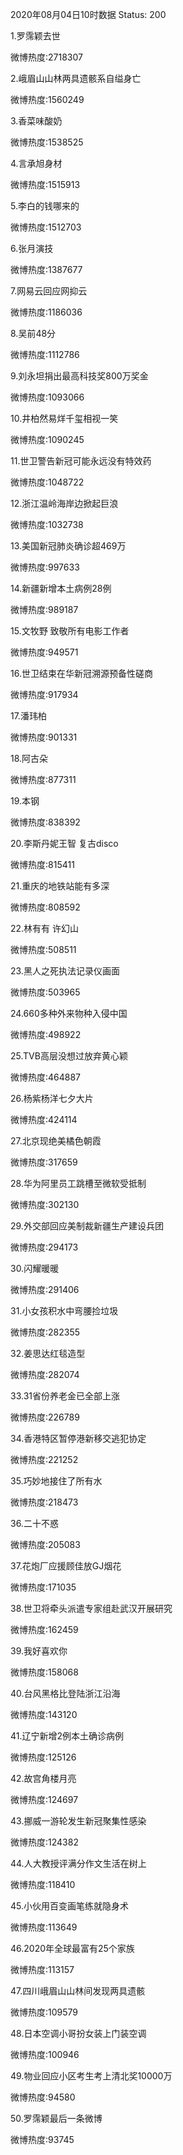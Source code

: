 2020年08月04日10时数据
Status: 200

1.罗霈颖去世

微博热度:2718307

2.峨眉山山林两具遗骸系自缢身亡

微博热度:1560249

3.香菜味酸奶

微博热度:1538525

4.言承旭身材

微博热度:1515913

5.李白的钱哪来的

微博热度:1512703

6.张月演技

微博热度:1387677

7.网易云回应网抑云

微博热度:1186036

8.吴前48分

微博热度:1112786

9.刘永坦捐出最高科技奖800万奖金

微博热度:1093066

10.井柏然易烊千玺相视一笑

微博热度:1090245

11.世卫警告新冠可能永远没有特效药

微博热度:1048722

12.浙江温岭海岸边掀起巨浪

微博热度:1032738

13.美国新冠肺炎确诊超469万

微博热度:997633

14.新疆新增本土病例28例

微博热度:989187

15.文牧野 致敬所有电影工作者

微博热度:949571

16.世卫结束在华新冠溯源预备性磋商

微博热度:917934

17.潘玮柏

微博热度:901331

18.阿古朵

微博热度:877311

19.本钢

微博热度:838392

20.李斯丹妮王智 复古disco

微博热度:815411

21.重庆的地铁站能有多深

微博热度:808592

22.林有有 许幻山

微博热度:508511

23.黑人之死执法记录仪画面

微博热度:503965

24.660多种外来物种入侵中国

微博热度:498922

25.TVB高层没想过放弃黄心颖

微博热度:464887

26.杨紫杨洋七夕大片

微博热度:424114

27.北京现绝美橘色朝霞

微博热度:317659

28.华为阿里员工跳槽至微软受抵制

微博热度:302130

29.外交部回应美制裁新疆生产建设兵团

微博热度:294173

30.闪耀暖暖

微博热度:291406

31.小女孩积水中弯腰捡垃圾

微博热度:282355

32.姜思达红毯造型

微博热度:282074

33.31省份养老金已全部上涨

微博热度:226789

34.香港特区暂停港新移交逃犯协定

微博热度:221252

35.巧妙地接住了所有水

微博热度:218473

36.二十不惑

微博热度:205083

37.花炮厂应援顾佳放GJ烟花

微博热度:171035

38.世卫将牵头派遣专家组赴武汉开展研究

微博热度:162459

39.我好喜欢你

微博热度:158068

40.台风黑格比登陆浙江沿海

微博热度:143120

41.辽宁新增2例本土确诊病例

微博热度:125126

42.故宫角楼月亮

微博热度:124697

43.挪威一游轮发生新冠聚集性感染

微博热度:124382

44.人大教授评满分作文生活在树上

微博热度:118410

45.小伙用百变画笔练就隐身术

微博热度:113649

46.2020年全球最富有25个家族

微博热度:113157

47.四川峨眉山山林间发现两具遗骸

微博热度:109579

48.日本空调小哥扮女装上门装空调

微博热度:100946

49.物业回应小区考生考上清北奖10000万

微博热度:94580

50.罗霈颖最后一条微博

微博热度:93745

